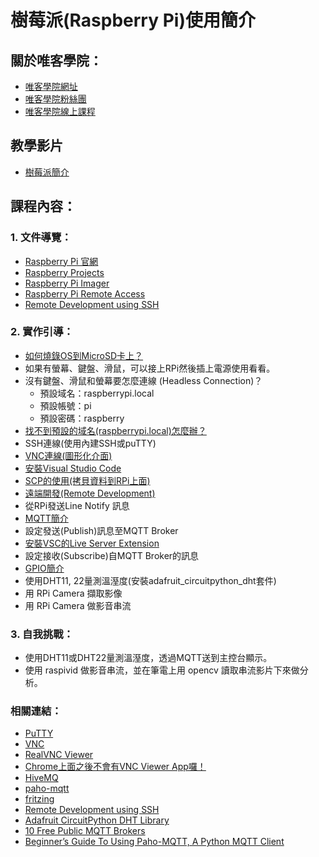 # 樹莓派(Raspberry Pi)使用簡介

## 關於唯客學院：

* [唯客學院網址](http://www.vcdemy.com)
* [唯客學院粉絲團](https://www.facebook.com/KHPYAcademy/)
* [唯客學院線上課程](https://khpy.teachable.com)

## 教學影片

* [樹莓派簡介](https://www.youtube.com/playlist?list=PLj4JWjo5dOC6Ec1GVeNoOMWilvKt99LlU)

## 課程內容：

### 1. 文件導覽：

* [Raspberry Pi 官網](https://www.raspberrypi.org/)
* [Raspberry Projects](https://projects.raspberrypi.org/)
* [Raspberry Pi Imager](https://www.raspberrypi.org/software/)
* [Raspberry Pi Remote Access](https://www.raspberrypi.org/documentation/remote-access/)
* [Remote Development using SSH](https://code.visualstudio.com/docs/remote/ssh)

### 2. 實作引導：

* [如何燒錄OS到MicroSD卡上？](https://www.raspberrypi.org/software/)
* 如果有螢幕、鍵盤、滑鼠，可以接上RPi然後插上電源使用看看。
* 沒有鍵盤、滑鼠和螢幕要怎麼連線 (Headless Connection)？
  * 預設域名：raspberrypi.local
  * 預設帳號：pi
  * 預設密碼：raspberry
* [找不到預設的域名(raspberrypi.local)怎麼辦？](https://www.raspberrypi.org/documentation/remote-access/ip-address.md)
* SSH連線(使用內建SSH或puTTY)
* [VNC連線(圖形化介面)](https://www.realvnc.com/en/connect/download/viewer/)
* [安裝Visual Studio Code](https://code.visualstudio.com/)
* [SCP的使用(拷貝資料到RPi上面)](https://www.raspberrypi.org/documentation/remote-access/ssh/scp.md)
* [遠端開發(Remote Development)](https://code.visualstudio.com/docs/remote/ssh)
* 從RPi發送Line Notify 訊息
* [MQTT簡介](https://www.hivemq.com/)
* 設定發送(Publish)訊息至MQTT Broker
* [安裝VSC的Live Server Extension](https://marketplace.visualstudio.com/items?itemName=ritwickdey.LiveServer)
* 設定接收(Subscribe)自MQTT Broker的訊息
* [GPIO簡介](https://www.raspberrypi.org/documentation/usage/gpio)
* 使用DHT11, 22量測溫溼度(安裝adafruit_circuitpython_dht套件)
* 用 RPi Camera 擷取影像
* 用 RPi Camera 做影音串流

### 3. 自我挑戰：

* 使用DHT11或DHT22量測溫溼度，透過MQTT送到主控台顯示。
* 使用 raspivid 做影音串流，並在筆電上用 opencv 讀取串流影片下來做分析。

### 相關連結：

* [PuTTY](https://www.putty.org/)
* [VNC](https://www.raspberrypi.org/documentation/remote-access/vnc/)
* [RealVNC Viewer](https://www.realvnc.com/en/connect/download/viewer/)
* [Chrome上面之後不會有VNC Viewer App囉！](https://help.realvnc.com/hc/en-us/articles/360017492037-Product-End-of-Life-EoL-notice-#vnc-viewer-plus-0-0)
* [HiveMQ](https://www.hivemq.com/)
* [paho-mqtt](https://github.com/eclipse/paho.mqtt.python)
* [fritzing](https://fritzing.org/)
* [Remote Development using SSH](https://code.visualstudio.com/docs/remote/ssh)
* [Adafruit CircuitPython DHT Library](https://circuitpython.readthedocs.io/projects/dht/en/latest/index.html)
* [10 Free Public MQTT Brokers](https://mntolia.com/10-free-public-private-mqtt-brokers-for-testing-prototyping/)
* [Beginner’s Guide To Using Paho-MQTT, A Python MQTT Client](https://mntolia.com/mqtt-python-with-paho-mqtt-client/)